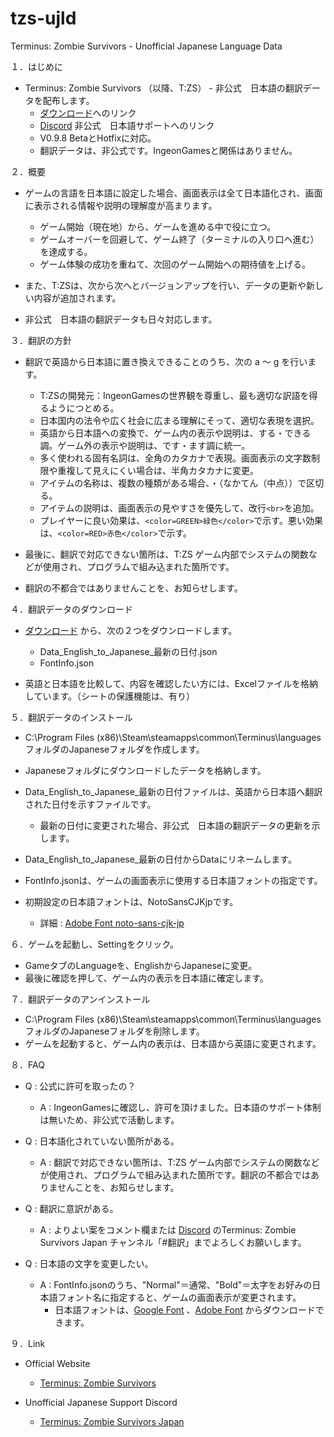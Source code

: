 # tzs-ujld

Terminus: Zombie Survivors - Unofficial Japanese Language Data

１．はじめに

   - Terminus: Zombie Survivors （以降、T:ZS） - 非公式　日本語の翻訳データを配布します。
     - [ダウンロード](https://github.com/ststkuc-work/tzs-ujld/)へのリンク
     - [Discord](https://discord.gg/msDjAbqx7r) 非公式　日本語サポートへのリンク
     - V0.9.8 BetaとHotfixに対応。
     - 翻訳データは、非公式です。IngeonGamesと関係はありません。

２．概要

   - ゲームの言語を日本語に設定した場合、画面表示は全て日本語化され、画面に表示される情報や説明の理解度が高まります。
     - ゲーム開始（現在地）から、ゲームを進める中で役に立つ。
     - ゲームオーバーを回避して、ゲーム終了（ターミナルの入り口へ進む）を達成する。
     - ゲーム体験の成功を重ねて、次回のゲーム開始への期待値を上げる。

   - また、T:ZSは、次から次へとバージョンアップを行い、データの更新や新しい内容が追加されます。
   - 非公式　日本語の翻訳データも日々対応します。

３．翻訳の方針

   - 翻訳で英語から日本語に置き換えできることのうち、次の a ～ g を行います。
     - T:ZSの開発元：IngeonGamesの世界観を尊重し、最も適切な訳語を得るようにつとめる。
     - 日本国内の法令や広く社会に広まる理解にそって、適切な表現を選択。
     - 英語から日本語への変換で、ゲーム内の表示や説明は、する・できる調。ゲーム外の表示や説明は、です・ます調に統一。
     - 多く使われる固有名詞は、全角のカタカナで表現。画面表示の文字数制限や重複して見えにくい場合は、半角カタカナに変更。
     - アイテムの名称は、複数の種類がある場合、・（なかてん（中点））で区切る。
     - アイテムの説明は、画面表示の見やすさを優先して、改行`<br>`を追加。
     - プレイヤーに良い効果は、`<color=GREEN>緑色</color>`で示す。悪い効果は、`<color=RED>赤色</color>`で示す。

   - 最後に、翻訳で対応できない箇所は、T:ZS ゲーム内部でシステムの関数などが使用され、プログラムで組み込まれた箇所です。
   - 翻訳の不都合ではありませんことを、お知らせします。

４．翻訳データのダウンロード

   - [ダウンロード](https://github.com/ststkuc-work/tzs-ujld/) から、次の２つをダウンロードします。
     - Data_English_to_Japanese_最新の日付.json
     - FontInfo.json

   - 英語と日本語を比較して、内容を確認したい方には、Excelファイルを格納しています。（シートの保護機能は、有り）

５．翻訳データのインストール

   - C:\Program Files (x86)\Steam\steamapps\common\Terminus\languagesフォルダのJapaneseフォルダを作成します。
   - Japaneseフォルダにダウンロードしたデータを格納します。

   - Data_English_to_Japanese_最新の日付ファイルは、英語から日本語へ翻訳された日付を示すファイルです。
     - 最新の日付に変更された場合、非公式　日本語の翻訳データの更新を示します。
     
   - Data_English_to_Japanese_最新の日付からDataにリネームします。
   - FontInfo.jsonは、ゲームの画面表示に使用する日本語フォントの指定です。

   - 初期設定の日本語フォントは、NotoSansCJKjpです。
     - 詳細 : [Adobe Font noto-sans-cjk-jp](https://fonts.adobe.com/fonts/noto-sans-cjk-jp)

６．ゲームを起動し、Settingをクリック。

   - GameタブのLanguageを、EnglishからJapaneseに変更。
   - 最後に確認を押して、ゲーム内の表示を日本語に確定します。　

７．翻訳データのアンインストール

   - C:\Program Files (x86)\Steam\steamapps\common\Terminus\languagesフォルダのJapaneseフォルダを削除します。
   - ゲームを起動すると、ゲーム内の表示は、日本語から英語に変更されます。

８．FAQ

   - Q : 公式に許可を取ったの？
     - A : IngeonGamesに確認し、許可を頂けました。日本語のサポート体制は無いため、非公式で活動します。

   - Q : 日本語化されていない箇所がある。
     - A : 翻訳で対応できない箇所は、T:ZS ゲーム内部でシステムの関数などが使用され、プログラムで組み込まれた箇所です。翻訳の不都合ではありませんことを、お知らせします。

   - Q : 翻訳に意訳がある。
     - A : よりよい案をコメント欄または [Discord](https://discord.gg/msDjAbqx7r) のTerminus: Zombie Survivors Japan チャンネル「#翻訳」までよろしくお願いします。

   - Q : 日本語の文字を変更したい。
     - A : FontInfo.jsonのうち、"Normal"＝通常、"Bold"＝太字をお好みの日本語フォント名に指定すると、ゲームの画面表示が変更されます。
       - 日本語フォントは、[Google Font](https://fonts.google.com) 、[Adobe Font](https://fonts.adobe.com) からダウンロードできます。

９．Link

   - Official Website
     - [Terminus: Zombie Survivors](https://terminuszombiesurvivors.com)

   - Unofficial Japanese Support Discord
     - [Terminus: Zombie Survivors Japan](https://discord.gg/msDjAbqx7r)
